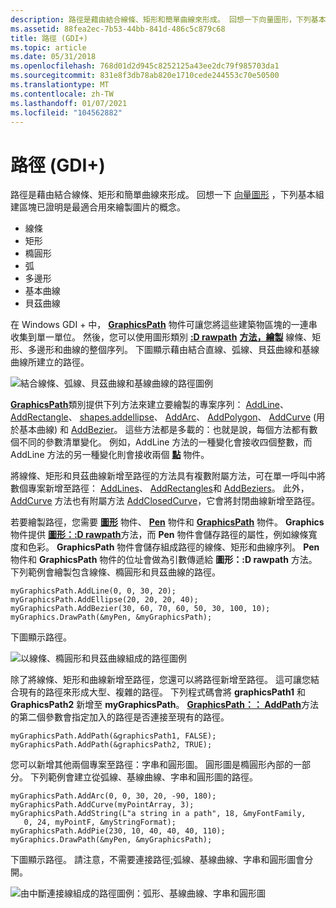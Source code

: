 ```yaml
---
description: 路徑是藉由結合線條、矩形和簡單曲線來形成。 回想一下向量圖形，下列基本組建區塊已證明是最適合用來繪製圖片的概念。
ms.assetid: 88fea2ec-7b53-44bb-841d-486c5c879c68
title: 路徑 (GDI+)
ms.topic: article
ms.date: 05/31/2018
ms.openlocfilehash: 768d01d2d945c8252125a43ee2dc79f985703da1
ms.sourcegitcommit: 831e8f3db78ab820e1710cede244553c70e50500
ms.translationtype: MT
ms.contentlocale: zh-TW
ms.lasthandoff: 01/07/2021
ms.locfileid: "104562882"
---
```

# <a name="paths-gdi"></a>路徑 (GDI+)

路徑是藉由結合線條、矩形和簡單曲線來形成。 回想一下 [向量圖形](-gdiplus-overview-of-vector-graphics-about.md) ，下列基本組建區塊已證明是最適合用來繪製圖片的概念。

-   線條
-   矩形
-   橢圓形
-   弧
-   多邊形
-   基本曲線
-   貝茲曲線

在 Windows GDI + 中， [**GraphicsPath**](/windows/win32/api/gdipluspath/nl-gdipluspath-graphicspath) 物件可讓您將這些建築物區塊的一連串收集到單一單位。 然後，您可以使用圖形類別 [**:D rawpath**](/windows/win32/api/Gdiplusgraphics/nf-gdiplusgraphics-graphics-drawpath) [**方法，繪製**](/windows/win32/api/gdiplusgraphics/nl-gdiplusgraphics-graphics) 線條、矩形、多邊形和曲線的整個序列。 下圖顯示藉由結合直線、弧線、貝茲曲線和基線曲線所建立的路徑。

![結合線條、弧線、貝茲曲線和基線曲線的路徑圖例](images/aboutgdip02-art14.png)

[**GraphicsPath**](/windows/win32/api/gdipluspath/nl-gdipluspath-graphicspath)類別提供下列方法來建立要繪製的專案序列： [AddLine](/windows/win32/api/gdipluspath/nf-gdipluspath-graphicspath-addline(inint_inint_inint_inint))、 [AddRectangle](/windows/win32/api/gdipluspath/nf-gdipluspath-graphicspath-addrectangle(inconstrectf_))、 [shapes.addellipse](/windows/win32/api/gdipluspath/nf-gdipluspath-graphicspath-addellipse(inint_inint_inint_inint))、 [AddArc](/windows/win32/api/gdipluspath/nf-gdipluspath-graphicspath-addarc(inint_inint_inint_inint_inreal_inreal))、 [AddPolygon](/windows/win32/api/gdipluspath/nf-gdipluspath-graphicspath-addpolygon(inconstpointf_inint))、 [AddCurve](/windows/win32/api/gdipluspath/nf-gdipluspath-graphicspath-addcurve(inconstpoint_inint)) (用於基本曲線) 和 [AddBezier](/windows/win32/api/gdipluspath/nf-gdipluspath-graphicspath-addbezier(inint_inint_inint_inint_inint_inint_inint_inint))。 這些方法都是多載的：也就是說，每個方法都有數個不同的參數清單變化。 例如，AddLine 方法的一種變化會接收四個整數，而 AddLine 方法的另一種變化則會接收兩個 [**點**](/windows/win32/api/gdiplustypes/nl-gdiplustypes-point) 物件。

將線條、矩形和貝茲曲線新增至路徑的方法具有複數附屬方法，可在單一呼叫中將數個專案新增至路徑： [AddLines](/windows/win32/api/gdipluspath/nf-gdipluspath-graphicspath-addlines(inconstpoint_inint))、 [AddRectangles](/windows/win32/api/gdipluspath/nf-gdipluspath-graphicspath-addrectangles(inconstrectf_inint))和 [AddBeziers](/windows/win32/api/gdipluspath/nf-gdipluspath-graphicspath-addbeziers(inconstpointf_inint))。 此外， [AddCurve](/windows/win32/api/gdipluspath/nf-gdipluspath-graphicspath-addcurve(inconstpoint_inint)) 方法也有附屬方法 [AddClosedCurve](/windows/win32/api/gdipluspath/nf-gdipluspath-graphicspath-addclosedcurve(inconstpointf_inint))，它會將封閉曲線新增至路徑。

若要繪製路徑，您需要 [**圖形**](/windows/win32/api/gdiplusgraphics/nl-gdiplusgraphics-graphics) 物件、 [**Pen**](/windows/win32/api/gdipluspen/nl-gdipluspen-pen) 物件和 [**GraphicsPath**](/windows/win32/api/gdipluspath/nl-gdipluspath-graphicspath) 物件。 **Graphics** 物件提供 [**圖形：:D rawpath**](/windows/win32/api/Gdiplusgraphics/nf-gdiplusgraphics-graphics-drawpath)方法，而 **Pen** 物件會儲存路徑的屬性，例如線條寬度和色彩。 **GraphicsPath** 物件會儲存組成路徑的線條、矩形和曲線序列。 **Pen** 物件和 **GraphicsPath** 物件的位址會做為引數傳遞給 **圖形：:D rawpath** 方法。 下列範例會繪製包含線條、橢圓形和貝茲曲線的路徑。


```
myGraphicsPath.AddLine(0, 0, 30, 20);
myGraphicsPath.AddEllipse(20, 20, 20, 40);
myGraphicsPath.AddBezier(30, 60, 70, 60, 50, 30, 100, 10);
myGraphics.DrawPath(&myPen, &myGraphicsPath);
```



下圖顯示路徑。

![以線條、橢圓形和貝茲曲線組成的路徑圖例](images/aboutgdip02-art15.png)

除了將線條、矩形和曲線新增至路徑，您還可以將路徑新增至路徑。 這可讓您結合現有的路徑來形成大型、複雜的路徑。 下列程式碼會將 **graphicsPath1** 和 **GraphicsPath2** 新增至 **myGraphicsPath**。 [**GraphicsPath：： AddPath**](/windows/win32/api/Gdipluspath/nf-gdipluspath-graphicspath-addpath)方法的第二個參數會指定加入的路徑是否連接至現有的路徑。


```
myGraphicsPath.AddPath(&graphicsPath1, FALSE);
myGraphicsPath.AddPath(&graphicsPath2, TRUE);
```



您可以新增其他兩個專案至路徑：字串和圓形圖。 圓形圖是橢圓形內部的一部分。 下列範例會建立從弧線、基線曲線、字串和圓形圖的路徑。


```
myGraphicsPath.AddArc(0, 0, 30, 20, -90, 180);
myGraphicsPath.AddCurve(myPointArray, 3);
myGraphicsPath.AddString(L"a string in a path", 18, &myFontFamily, 
   0, 24, myPointF, &myStringFormat);
myGraphicsPath.AddPie(230, 10, 40, 40, 40, 110);
myGraphics.DrawPath(&myPen, &myGraphicsPath);
```



下圖顯示路徑。 請注意，不需要連接路徑;弧線、基線曲線、字串和圓形圖會分開。

![由中斷連接線組成的路徑圖例：弧形、基線曲線、字串和圓形圖](images/aboutgdip02-art16.png)

 

 



